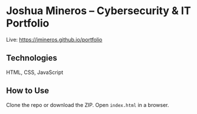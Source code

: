 # Joshua Mineros – Cybersecurity & IT Portfolio

Live: https://jmineros.github.io/portfolio

## Technologies
HTML, CSS, JavaScript

## How to Use
Clone the repo or download the ZIP. Open `index.html` in a browser.
